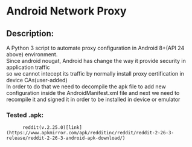 # Android Network Proxy
## Description:
A Python 3 script to automate proxy configuration in Android 8+(API 24 above) environment.  
Since android nougat, Android has change the way it provide security in application traffic  
so we cannot intecept its traffic by normally install proxy certification in device CAs(user-added)  
In order to do that we need to decompile the apk file to add new configuration inside the AndroidManifest.xml file 
and next we need to recompile it and signed it in order to be installed in device or emulator  

### Tested .apk:
          reddit(v.2.25.0)[link] (https://www.apkmirror.com/apk/redditinc/reddit/reddit-2-26-3-release/reddit-2-26-3-android-apk-download/)
